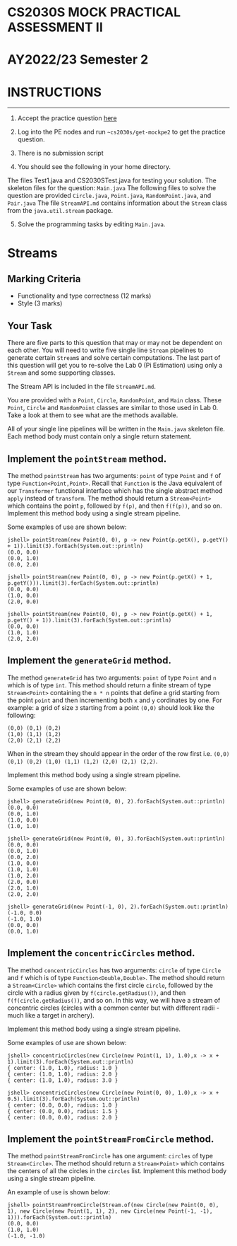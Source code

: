 # CS2030S MOCK PRACTICAL ASSESSMENT II
# AY2022/23 Semester 2

# INSTRUCTIONS
--------------


1. Accept the practice question [here](https://classroom.github.com/a/ukhfX20W) 

2. Log into the PE nodes and run `~cs2030s/get-mockpe2` to get the practice question.

3. There is no submission script

4. You should see the following in your home directory.

The files Test1.java and CS2030STest.java for testing your solution.
The skeleton files for the question: `Main.java`
The following files to solve the question are provided `Circle.java`, `Point.java`, `RandomPoint.java`, and `Pair.java`
The file `StreamAPI.md` contains information about the `Stream` class from the `java.util.stream` package.
     
5. Solve the programming tasks by editing `Main.java`. 

# Streams

## Marking Criteria

- Functionality and type correctness (12 marks)
- Style (3 marks)

## Your Task

There are five parts to this question that may or may not be dependent on each other. You will need to write five single line `Stream` pipelines to generate certain `Stream`s and solve certain computations. The last part of this question will get you to re-solve the Lab 0 (Pi Estimation) using only a `Stream` and some supporting classes.

The Stream API is included in the file `StreamAPI.md`.

You are provided with a `Point`, `Circle`, `RandomPoint`, and `Main` class. These `Point`, `Circle` and `RandomPoint` classes are similar to those used in Lab 0.  Take a look at them to see what are the methods available.

All of your single line pipelines will be written in the `Main.java` skeleton file. Each method body must contain only a single return statement.

## Implement the `pointStream` method.

The method `pointStream` has two arguments: `point` of type `Point` and `f` of type `Function<Point,Point>`.  Recall that `Function` is the Java equivalent of our `Transformer` functional interface which has the single abstract method `apply` instead of `transform`.  The method should return a `Stream<Point>` which contains the point `p`, followed by `f(p)`, and then `f(f(p))`, and so on.  Implement this method body using a single stream pipeline.

Some examples of use are shown below:

```
jshell> pointStream(new Point(0, 0), p -> new Point(p.getX(), p.getY() + 1)).limit(3).forEach(System.out::println)
(0.0, 0.0)
(0.0, 1.0)
(0.0, 2.0)

jshell> pointStream(new Point(0, 0), p -> new Point(p.getX() + 1, p.getY())).limit(3).forEach(System.out::println)
(0.0, 0.0)
(1.0, 0.0)
(2.0, 0.0)

jshell> pointStream(new Point(0, 0), p -> new Point(p.getX() + 1, p.getY() + 1)).limit(3).forEach(System.out::println)
(0.0, 0.0)
(1.0, 1.0)
(2.0, 2.0)
```

## Implement the `generateGrid` method.

The method `generateGrid` has two arguments: `point` of type `Point` and `n` which is of type `int`. This method should return a finite stream of type `Stream<Point>` containing the `n * n` points that define a grid starting from the point `point` and then incrementing both `x` and `y` cordinates by one. For example: a grid of size `3` starting from a point `(0,0)` should look like the following:
```
(0,0) (0,1) (0,2)
(1,0) (1,1) (1,2)
(2,0) (2,1) (2,2)
```

When in the stream they should appear in the order of the row first i.e. `(0,0) (0,1) (0,2) (1,0) (1,1) (1,2) (2,0) (2,1) (2,2)`. 

Implement this method body using a single stream pipeline.

Some examples of use are shown below:
```
jshell> generateGrid(new Point(0, 0), 2).forEach(System.out::println)
(0.0, 0.0)
(0.0, 1.0)
(1.0, 0.0)
(1.0, 1.0)

jshell> generateGrid(new Point(0, 0), 3).forEach(System.out::println)
(0.0, 0.0)
(0.0, 1.0)
(0.0, 2.0)
(1.0, 0.0)
(1.0, 1.0)
(1.0, 2.0)
(2.0, 0.0)
(2.0, 1.0)
(2.0, 2.0)

jshell> generateGrid(new Point(-1, 0), 2).forEach(System.out::println)
(-1.0, 0.0)
(-1.0, 1.0)
(0.0, 0.0)
(0.0, 1.0)
```

## Implement the `concentricCircles` method.

The method `concentricCircles` has two arguments: `circle` of type `Circle` and `f` which is of type `Function<Double,Double>`.  The method should return a `Stream<Circle>` which contains the first circle `circle`, followed by the circle with a radius given by `f(circle.getRadius())`, and then `f(f(circle.getRadius())`, and so on. In this way, we will have a stream of concentric circles (circles with a common center but with different radii - much like a target in archery).

Implement this method body using a single stream pipeline.

Some examples of use are shown below:
```
jshell> concentricCircles(new Circle(new Point(1, 1), 1.0),x -> x + 1).limit(3).forEach(System.out::println)
{ center: (1.0, 1.0), radius: 1.0 }
{ center: (1.0, 1.0), radius: 2.0 }
{ center: (1.0, 1.0), radius: 3.0 }

jshell> concentricCircles(new Circle(new Point(0, 0), 1.0),x -> x + 0.5).limit(3).forEach(System.out::println)
{ center: (0.0, 0.0), radius: 1.0 }
{ center: (0.0, 0.0), radius: 1.5 }
{ center: (0.0, 0.0), radius: 2.0 }
```

## Implement the `pointStreamFromCircle` method.

The method `pointStreamFromCircle` has one argument: `circles` of type `Stream<Circle>`. The method should return a `Stream<Point>` which contains the centers of all the circles in the `circles` list. Implement this method body using a single stream pipeline.

An example of use is shown below:
```
jshell> pointStreamFromCircle(Stream.of(new Circle(new Point(0, 0), 1), new Circle(new Point(1, 1), 2), new Circle(new Point(-1, -1), 1))).forEach(System.out::println)
(0.0, 0.0)
(1.0, 1.0)
(-1.0, -1.0)
```
